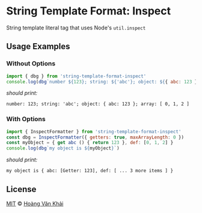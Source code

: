 # String Template Format: Inspect

String template literal tag that uses Node's `util.inspect`

## Usage Examples

### Without Options

```javascript
import { dbg } from 'string-template-format-inspect'
console.log(dbg`number ${123}; string: ${'abc'}; object: ${{ abc: 123 }}; array: ${[0, 1, 2]}`)
```

_should print:_

```
number: 123; string: 'abc'; object: { abc: 123 }; array: [ 0, 1, 2 ]
```

### With Options

```javascript
import { InspectFormatter } from 'string-template-format-inspect'
const dbg = InspectFormatter({ getters: true, maxArrayLength: 0 })
const myObject = { get abc () { return 123 }, def: [0, 1, 2] }
console.log(dbg`my object is ${myObject}`)
```

_should print:_

```
my object is { abc: [Getter: 123], def: [ ... 3 more items ] }
```

## License

[MIT](https://git.io/fxKXN) © [Hoàng Văn Khải](https://github.com/KSXGitHub)
